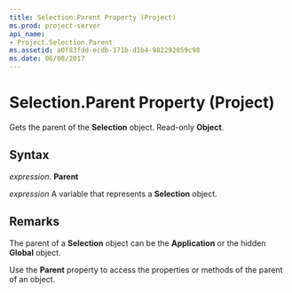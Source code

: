 ```yaml
---
title: Selection.Parent Property (Project)
ms.prod: project-server
api_name:
- Project.Selection.Parent
ms.assetid: a0f83fdd-ecdb-171b-d1b4-982292859c98
ms.date: 06/08/2017
---
```



# Selection.Parent Property (Project)

Gets the parent of the **Selection** object. Read-only **Object**.


## Syntax

 _expression_. **Parent**

 _expression_ A variable that represents a **Selection** object.


## Remarks

The parent of a **Selection** object can be the **Application** or the hidden **Global** object.

Use the **Parent** property to access the properties or methods of the parent of an object.


